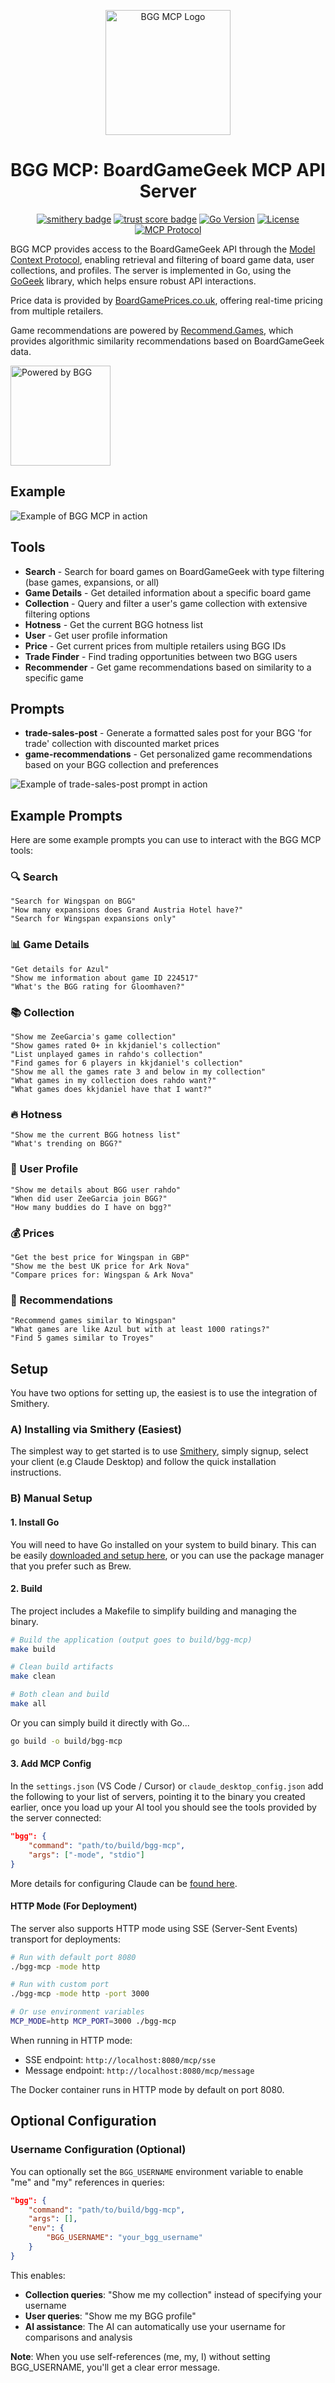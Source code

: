 <p align="center">
  <img src="bgg-mcp-logo.png" width="200" alt="BGG MCP Logo">
</p>
<h1 align="center">BGG MCP: BoardGameGeek MCP API Server</h1>

<p align="center">
  <a href="https://smithery.ai/server/@kkjdaniel/bgg-mcp"><img src="https://smithery.ai/badge/@kkjdaniel/bgg-mcp" alt="smithery badge"></a>
  <a href="https://archestra.ai/mcp-catalog/kkjdaniel__bgg-mcp"><img src="https://archestra.ai/mcp-catalog/api/badge/quality/kkjdaniel/bgg-mcp" alt="trust score badge"></a>
  <a href="https://go.dev/"><img src="https://img.shields.io/github/go-mod/go-version/kkjdaniel/bgg-mcp" alt="Go Version"></a>
  <a href="LICENSE"><img src="https://img.shields.io/github/license/kkjdaniel/bgg-mcp" alt="License"></a>
  <a href="https://modelcontextprotocol.io"><img src="https://img.shields.io/badge/MCP-Protocol-blue" alt="MCP Protocol"></a>
</p>

BGG MCP provides access to the BoardGameGeek API through the [Model Context Protocol](https://www.anthropic.com/news/model-context-protocol), enabling retrieval and filtering of board game data, user collections, and profiles. The server is implemented in Go, using the [GoGeek](https://github.com/kkjdaniel/gogeek) library, which helps ensure robust API interactions.

Price data is provided by [BoardGamePrices.co.uk](https://boardgameprices.co.uk), offering real-time pricing from multiple retailers.

Game recommendations are powered by [Recommend.Games](https://recommend.games/), which provides algorithmic similarity recommendations based on BoardGameGeek data.

<a href="https://boardgamegeek.com/">
  <img src="powered-bgg.webp" width="160" alt="Powered by BGG">
</a>

## Example

![Example of BGG MCP in action](example.png)

## Tools

- **Search** - Search for board games on BoardGameGeek with type filtering (base games, expansions, or all)
- **Game Details** - Get detailed information about a specific board game
- **Collection** - Query and filter a user's game collection with extensive filtering options
- **Hotness** - Get the current BGG hotness list
- **User** - Get user profile information
- **Price** - Get current prices from multiple retailers using BGG IDs
- **Trade Finder** - Find trading opportunities between two BGG users
- **Recommender** - Get game recommendations based on similarity to a specific game

## Prompts

- **trade-sales-post** - Generate a formatted sales post for your BGG 'for trade' collection with discounted market prices
- **game-recommendations** - Get personalized game recommendations based on your BGG collection and preferences

![Example of trade-sales-post prompt in action](prompt-example.png)

## Example Prompts

Here are some example prompts you can use to interact with the BGG MCP tools:

### 🔍 Search

```
"Search for Wingspan on BGG"
"How many expansions does Grand Austria Hotel have?"
"Search for Wingspan expansions only"
```

### 📊 Game Details

```
"Get details for Azul"
"Show me information about game ID 224517"
"What's the BGG rating for Gloomhaven?"
```

### 📚 Collection

```
"Show me ZeeGarcia's game collection"
"Show games rated 0+ in kkjdaniel's collection"
"List unplayed games in rahdo's collection"
"Find games for 6 players in kkjdaniel's collection"
"Show me all the games rate 3 and below in my collection"
"What games in my collection does rahdo want?"
"What games does kkjdaniel have that I want?"
```

### 🔥 Hotness

```
"Show me the current BGG hotness list"
"What's trending on BGG?"
```

### 👤 User Profile

```
"Show me details about BGG user rahdo"
"When did user ZeeGarcia join BGG?"
"How many buddies do I have on bgg?"
```

### 💰 Prices

```
"Get the best price for Wingspan in GBP"
"Show me the best UK price for Ark Nova"
"Compare prices for: Wingspan & Ark Nova"
```

### 🎯 Recommendations

```
"Recommend games similar to Wingspan"
"What games are like Azul but with at least 1000 ratings?"
"Find 5 games similar to Troyes"
```

## Setup

You have two options for setting up, the easiest is to use the integration of Smithery.

### A) Installing via Smithery (Easiest)

The simplest way to get started is to use [Smithery](https://smithery.ai/server/@kkjdaniel/bgg-mcp), simply signup, select your client (e.g Claude Desktop) and follow the quick installation instructions.

### B) Manual Setup

#### 1. Install Go

You will need to have Go installed on your system to build binary. This can be easily [downloaded and setup here](https://go.dev/doc/install), or you can use the package manager that you prefer such as Brew.

#### 2. Build

The project includes a Makefile to simplify building and managing the binary.

```bash
# Build the application (output goes to build/bgg-mcp)
make build

# Clean build artifacts
make clean

# Both clean and build
make all
```

Or you can simply build it directly with Go...

```bash
go build -o build/bgg-mcp
```

#### 3. Add MCP Config

In the `settings.json` (VS Code / Cursor) or `claude_desktop_config.json` add the following to your list of servers, pointing it to the binary you created earlier, once you load up your AI tool you should see the tools provided by the server connected:

```json
"bgg": {
    "command": "path/to/build/bgg-mcp",
    "args": ["-mode", "stdio"]
}
```

More details for configuring Claude can be [found here](https://modelcontextprotocol.io/quickstart/user).

#### HTTP Mode (For Deployment)

The server also supports HTTP mode using SSE (Server-Sent Events) transport for deployments:

```bash
# Run with default port 8080
./bgg-mcp -mode http

# Run with custom port
./bgg-mcp -mode http -port 3000

# Or use environment variables
MCP_MODE=http MCP_PORT=3000 ./bgg-mcp
```

When running in HTTP mode:

- SSE endpoint: `http://localhost:8080/mcp/sse`
- Message endpoint: `http://localhost:8080/mcp/message`

The Docker container runs in HTTP mode by default on port 8080.

## Optional Configuration

### Username Configuration (Optional)

You can optionally set the `BGG_USERNAME` environment variable to enable "me" and "my" references in queries:

```json
"bgg": {
    "command": "path/to/build/bgg-mcp",
    "args": [],
    "env": {
        "BGG_USERNAME": "your_bgg_username"
    }
}
```

This enables:

- **Collection queries**: "Show me my collection" instead of specifying your username
- **User queries**: "Show me my BGG profile"
- **AI assistance**: The AI can automatically use your username for comparisons and analysis

**Note**: When you use self-references (me, my, I) without setting BGG_USERNAME, you'll get a clear error message.
